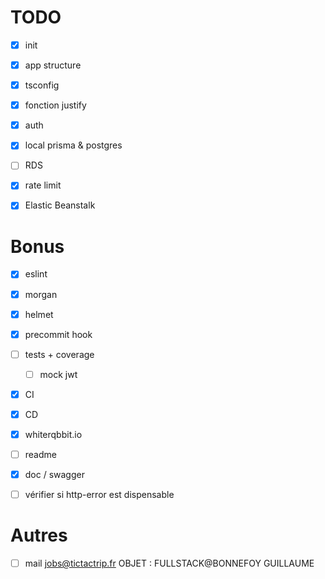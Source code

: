# TODO

- [x] init
- [x] app structure
- [x] tsconfig
- [x] fonction justify
- [x] auth
- [x] local prisma & postgres
- [ ] RDS
- [x] rate limit
- [x] Elastic Beanstalk


# Bonus

- [x] eslint
- [x] morgan
- [x] helmet
- [x] precommit hook
- [ ] tests + coverage
  - [ ] mock jwt
- [x] CI
- [x] CD
- [x] whiterqbbit.io
- [ ] readme
- [x] doc / swagger
- [ ] vérifier si http-error est dispensable


# Autres

- [ ] mail jobs@tictactrip.fr    OBJET : FULLSTACK@BONNEFOY GUILLAUME